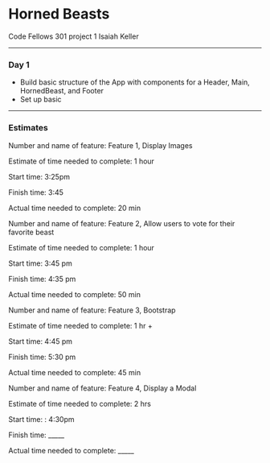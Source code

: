# Horned Beasts
Code Fellows 301 project 1
Isaiah Keller

-------------------

### Day 1
- Build basic structure of the App with components for a Header, Main, HornedBeast, and Footer
- Set up basic

-----------------

### Estimates

Number and name of feature: Feature 1, Display Images

Estimate of time needed to complete: 1 hour

Start time: 3:25pm

Finish time: 3:45

Actual time needed to complete: 20 min


Number and name of feature: Feature 2, Allow users to vote for their favorite beast

Estimate of time needed to complete: 1 hour

Start time: 3:45 pm

Finish time: 4:35 pm

Actual time needed to complete: 50 min


Number and name of feature: Feature 3, Bootstrap

Estimate of time needed to complete: 1 hr +

Start time: 4:45 pm

Finish time: 5:30 pm

Actual time needed to complete: 45 min

Number and name of feature: Feature 4, Display a Modal

Estimate of time needed to complete: 2 hrs

Start time: : 4:30pm

Finish time: _____

Actual time needed to complete: _____